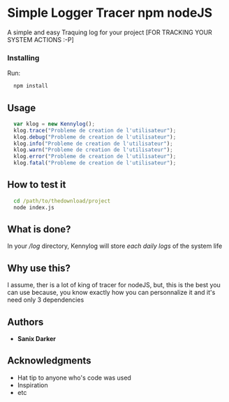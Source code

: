 # Simple Logger Tracer npm nodeJS

A simple and easy Traquing log  for your project [FOR TRACKING YOUR SYSTEM ACTIONS :-P]

### Installing

Run:<br>
  ```cmd
    npm install
  ```
## Usage
```javascript
  var klog = new Kennylog();
  klog.trace("Probleme de creation de l'utilisateur");
  klog.debug("Probleme de creation de l'utilisateur");
  klog.info("Probleme de creation de l'utilisateur");
  klog.warn("Probleme de creation de l'utilisateur");
  klog.error("Probleme de creation de l'utilisateur");
  klog.fatal("Probleme de creation de l'utilisateur");
```
## How to test it
  ```cmd
    cd /path/to/thedownload/project
    node index.js
  ```

## What is done?
  
  In your */log* directory, Kennylog will store *each daily logs* of the system life

## Why use this?

  I assume, ther is a lot of king of tracer for nodeJS, but, this is the best you can use because, you know exactly how you can personnalize it and it's need only 3 dependencies
  
## Authors

* **Sanix Darker**

## Acknowledgments

* Hat tip to anyone who's code was used
* Inspiration
* etc
